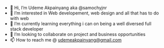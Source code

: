 - 👋 Hi, I’m Udeme Akpainyang aka @samochyjnr
- 👀 I’m interested in Web developement, web design and all that has to do with web
- 🌱 I’m currently learning everything i can on being a well diversed full stack developer
- 💞️ I’m looking to collaborate on project and business opportunities
- 📫 How to reach me @ udemeakpainyang@gmail.com


<!---
samochyjnr/samochyjnr is a ✨ special ✨ repository because its `README.md` (this file) appears on your GitHub profile.
You can click the Preview link to take a look at your changes.
--->
